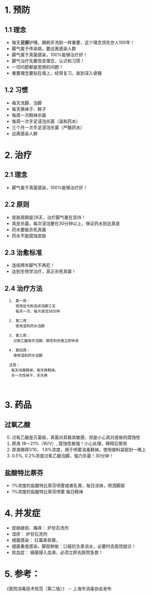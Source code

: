 
# 1. 预防
## 1.1 理念
- 每天**足部**护理，跟刷牙洗脸一样重要，这个理念领先世人100年！
- 脚气属于传染病，要远离感染人群
- 脚气属于真菌感染，100%能够治疗好！
- 脚气治疗先要改变理念，认识和习惯！
- 一切问题都是思想的问题！
- 重要理念要贴在墙上，经常复习，直到深入骨髓

## 1.2 习惯
- 每天洗脚、泡脚
- 每天换袜子、鞋子
- 每周一次鞋袜杀菌
- 每周一次手足浸泡杀菌（温和药水）
- 三个月一次手足浸泡杀菌（严酷药水）
- 远离感染人群

# 2. 治疗
## 2.1 理念
- 脚气属于真菌感染，100%能够治疗好！

## 2.2 原则
- 皮肤周期是28天，治疗脚气重在坚持！
- 真皮杀菌，每次浸泡要在30分钟以上，保证药水到达真皮
- 药水要能杀死真菌
- 药水不能腐蚀皮肤

## 2.3 治愈标准
- 连续两年脚气不再犯！
- 达到生物学治疗，真正杀死真菌！

## 2.4 治疗方法
```
  1. 第一周：
     使用足光粉连续泡脚三天
     每天一次，每次浸泡30分钟
     
  2. 第二周：
     使用温和药水泡脚
  
  3. 第三周： 
    过氧乙酸每天泡脚，脚受到伤害立即休息
    
  4. 第四周：
    使用温和药水泡脚
    
  注意：
   每天消毒鞋袜，每天换鞋袜。
   买一次性袜子，天天换
     
  
 ```
     

# 3. 药品
## 过氧乙酸
  0. 过氧乙酸是灭菌级，真菌对其极其敏感，但是小心其对皮肤的腐蚀性
  1. 原液 18～21%（W/V）, 腐蚀性极强！小心处理，稀释后使用
  2. 原液稀释1/10， 1.8%浓度，用于喷雾消毒鞋袜，使用塑料袋密封一晚上
  3. 0.5%, 0.2%浓度过氧乙酸泡脚，强力杀菌！30分钟！
  
## 盐酸特比萘芬
  - 1%浓度的盐酸特比萘芬喷雾或者乳膏，每日涂抹，喷洒脚部
  - 1%浓度的盐酸特比萘芬喷雾 每日鞋袜

# 4. 并发症
  - 皮肤破损、瘙痒：  炉甘石洗剂
  - 湿疹： 炉甘石洗剂
  - 细菌感染： 红霉素软膏，
  - 细菌重度感染，脚部肿胀：口服抗生素消炎，必要时去医院就诊！
  - 败血症： 细菌侵入血液，必须立即去医院急救！

# 5. 参考：
  《医院消毒技术规范（第二版）》  -- 上海市消毒协会发布

